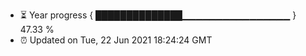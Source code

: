 - ⏳ Year progress { ██████████████▁▁▁▁▁▁▁▁▁▁▁▁▁▁▁▁ } 47.33 %
- ⏰ Updated on Tue, 22 Jun 2021 18:24:24 GMT

